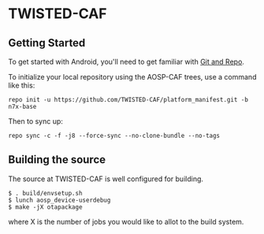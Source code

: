 TWISTED-CAF
===========

Getting Started
---------------

To get started with Android, you'll need to get
familiar with [Git and Repo](http://source.android.com/source/using-repo.html).

To initialize your local repository using the AOSP-CAF trees, use a command like this:

    repo init -u https://github.com/TWISTED-CAF/platform_manifest.git -b n7x-base

Then to sync up:

    repo sync -c -f -j8 --force-sync --no-clone-bundle --no-tags

Building the source
---------------

The source at TWISTED-CAF is well configured for building.

    $ . build/envsetup.sh
    $ lunch aosp_device-userdebug
    $ make -jX otapackage

where X is the number of jobs you would like to allot to the build system.
